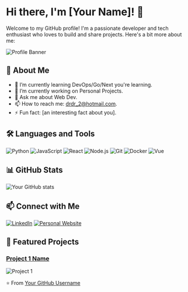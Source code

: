 # Hi there, I'm [Your Name]! 👋

Welcome to my GitHub profile! I'm a passionate developer and tech enthusiast who loves to build and share projects. Here's a bit more about me:

![Profile Banner](https://via.placeholder.com/800x200.png?text=Your+Banner+Here)

## 🚀 About Me

- 🌱 I’m currently learning DevOps/Go/Next you're learning.
- 💼 I’m currently working on Personal Projects.
- 💬 Ask me about Web Dev.
- 📫 How to reach me: drdr_2@hotmail.com.
- ⚡ Fun fact: [an interesting fact about you].

## 🛠️ Languages and Tools

![Python](https://img.shields.io/badge/-Python-333333?style=flat&logo=python)
![JavaScript](https://img.shields.io/badge/-JavaScript-333333?style=flat&logo=javascript)
![React](https://img.shields.io/badge/-React-333333?style=flat&logo=react)
![Node.js](https://img.shields.io/badge/-Node.js-333333?style=flat&logo=node.js)
![Git](https://img.shields.io/badge/-Git-333333?style=flat&logo=git)
![Docker](https://img.shields.io/badge/-Docker-333333?style=flat&logo=docker)
![Vue](https://img.shields.io/badge/-Docker-333333?style=flat&logo=vue)

## 📊 GitHub Stats

![Your GitHub stats](https://github-readme-stats.vercel.app/api?username=richdi&show_icons=true&theme=radical)

## 📫 Connect with Me

[![LinkedIn](https://img.shields.io/badge/-LinkedIn-333333?style=flat&logo=linkedin)](https://www.linkedin.com/in/yourlinkedin/)
[![Personal Website](https://img.shields.io/badge/-Website-333333?style=flat&logo=google-chrome)](https://yourwebsite.com/)

## 🌟 Featured Projects

### [Project 1 Name](https://github.com/richdi/project1)
![Project 1](https://github-readme-stats.vercel.app/api/pin/?username=richdi&repo=project1&theme=radical)

⭐️ From [Your GitHub Username](https://github.com/richdi)

